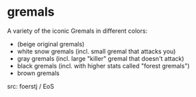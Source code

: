 # gremals

A variety of the iconic Gremals in different colors:
- (beige original gremals)
- white snow gremals (incl. small gremal that attacks you)
- gray gremals (incl. large "killer" gremal that doesn't attack)
- black gremals (incl. with higher stats called "forest gremals")
- brown gremals

src: foerstj / EoS
